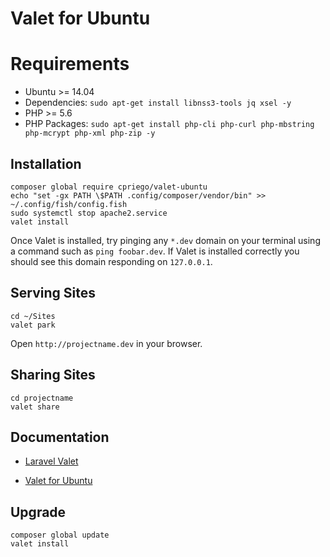 # Valet for Ubuntu

# Requirements

* Ubuntu >= 14.04
* Dependencies: `sudo apt-get install libnss3-tools jq xsel -y`
* PHP >= 5.6
* PHP Packages: `sudo apt-get install php-cli php-curl php-mbstring php-mcrypt php-xml php-zip -y`

## Installation

    composer global require cpriego/valet-ubuntu
    echo "set -gx PATH \$PATH .config/composer/vendor/bin" >> ~/.config/fish/config.fish
    sudo systemctl stop apache2.service
    valet install

Once Valet is installed, try pinging any `*.dev` domain on your terminal using a command such as `ping foobar.dev`. If Valet is installed correctly you should see this domain responding on `127.0.0.1`.

## Serving Sites

    cd ~/Sites
    valet park
    
Open `http://projectname.dev` in your browser.

## Sharing Sites

    cd projectname
    valet share

## Documentation

* [Laravel Valet](https://laravel.com/docs/5.2/valet)

* [Valet for Ubuntu](https://github.com/cpriego/valet-ubuntu)

## Upgrade

    composer global update
    valet install
